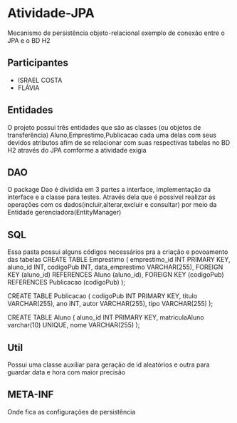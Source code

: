# Atividade-JPA
Mecanismo de persistência objeto-relacional exemplo de conexão entre o JPA e o BD H2 

## Participantes 
- ISRAEL COSTA
- FLÁVIA

## Entidades 
O projeto possui três entidades que são as classes (ou objetos de transferência) Aluno,Emprestimo,Publicacao
cada uma delas com seus devidos atributos afim de se relacionar com suas respectivas tabelas no BD H2 através do JPA comforme a atividade exigia 

## DAO
O package Dao é dividida em 3 partes a interface, implementação da interface e a classe para testes. Através dela que é possivel realizar as operações com os dados(incluir,alterar,excluir e consultar) por meio da Entidade gerenciadora(EntityManager) 

## SQL
Essa pasta possui alguns códigos necessários pra a criação e povoamento das tabelas 
CREATE TABLE Emprestimo (
    emprestimo_id INT PRIMARY KEY,
    aluno_id INT,
    codigoPub INT,
    data_emprestimo VARCHAR(255),
    FOREIGN KEY (aluno_id) REFERENCES Aluno (aluno_id),
    FOREIGN KEY (codigoPub) REFERENCES Publicacao (codigoPub)
);

CREATE TABLE Publicacao (
    codigoPub INT PRIMARY KEY,
    titulo VARCHAR(255),
    ano INT,
    autor VARCHAR(255),
    tipo VARCHAR(255)
);

CREATE TABLE Aluno (
    aluno_id INT PRIMARY KEY,
    matriculaAluno varchar(10) UNIQUE,
    nome VARCHAR(255)
);

## Util
Possui uma classe auxiliar para geração de id aleatórios e outra para guardar data e hora com maior precisão

## META-INF
Onde fica as configurações de persistência 


